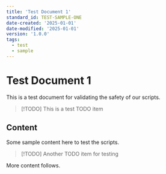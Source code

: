 ```yaml
---
title: 'Test Document 1'
standard_id: TEST-SAMPLE-ONE
date-created: '2025-01-01'
date-modified: '2025-01-01'
version: '1.0.0'
tags:
  - test
  - sample
---
```


# Test Document 1

This is a test document for validating the safety of our scripts.

> [!TODO] This is a test TODO item

## Content

Some sample content here to test the scripts.

> [!TODO] Another TODO item for testing

More content follows. 